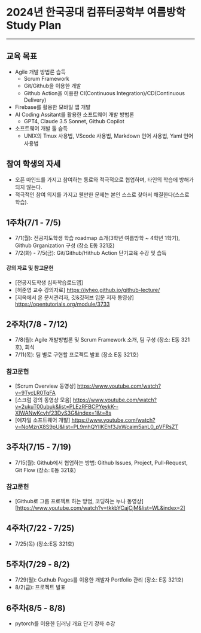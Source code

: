 # 2024년 한국공대 컴퓨터공학부 여름방학 Study Plan
---
## 교육 목표
  * Agile 개발 방법론 습득
    * Scrum Framework
    * Git/Github을 이용한 개발
    * Github Action을 이용한 CI(Continuous Integration)/CD(Continuous Delivery)
  * Firebase를 활용한 모바일 앱 개발
  * AI Coding Assitant를 활용한 소프트웨어 개발 방법론
    * GPT4, Claude 3.5 Sonnet, Github Copilot
  * 소프트웨어 개발 툴 습득
    * UNIX의 Tmux 사용법, VScode 사용법, Markdown 언어 사용법, Yaml 언어 사용법
   
## 참여 학생의 자세
 * 오픈 마인드를 가지고 참여하는 동료와 적극적으로 협업하며, 타인의 학습에 방해가 되지 않는다.
 * 적극적인 참여 의지를 가지고 웬만한 문제는 본인 스스로 찾아서 해결한다(스스로 학습).
      
## 1주차(7/1 - 7/5)
 * 7/1(월): 전공지도학생 학습 roadmap 소개(3학년 여름방학 ~ 4학년 1학기), Github Grganization 구성 (장소 E동 321호)
 * 7/2(화) - 7/5(금): Git/Github/Hithub Action 단기교육 수강 및 습득
   
#### 강의 자료 및 참고문헌
 * [전공지도학생 심화학습로드맵] 
 * [허준영 교수 강의자료] https://jyheo.github.io/github-lecture/
 * [지옥에서 온 문서관리자, 깃&깃허브 입문 저자 동영상] https://opentutorials.org/module/3733

## 2주차(7/8 - 7/12)
 * 7/8(월): Agile 개발방법론 및 Scrum Framework 소개, 팀 구성 (장소: E동 321호), 회식
 * 7/11(목): 팀 별로 구현할 프로젝트 발표 (장소 E동 321호)

### 참고문헌
 * [Scrum Overview 동영상] https://www.youtube.com/watch?v=9TycLR0TqFA
 * [스크럼 강의 동영상 모음] https://www.youtube.com/watch?v=2ukuT00ubuk&list=PLEzRFBCPYeykK--XlWANwKcvhf23DyS3G&index=1&t=8s
 * [애자일 소프트웨어 개발] https://www.youtube.com/watch?v=NoMznX8S9pU&list=PL9mhQYIlKEhf3JxWcaim5anL0_pVFRsZT
   
## 3주차(7/15 - 7/19)
 * 7/15(월): Github에서 협업하는 방법: Github Issues, Project, Pull-Request, Git Flow (장소: E동 321호)

### 참고문헌
 * [Github로 그룹 프로젝트 하는 방법, 코딩하는 누나 동영상] [https://www.youtube.com/watch?v=tkkbYCajCjM&list=WL&index=2]
   
## 4주차(7/22 - 7/25)
 * 7/25(목) (장소:E동 321호)

## 5주차(7/29 - 8/2)
 * 7/29(월): Guthub Pages를 이용한 개발자 Portfolio 관리 (장소: E동 321호)
 * 8/2(금): 프로젝트 발표

## 6주차(8/5 - 8/8)
 * pytorch를 이용한 딥러닝 개요 단기 강좌 수강

